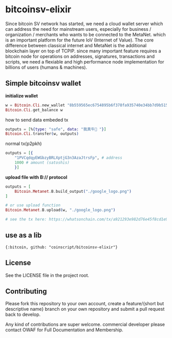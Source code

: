 # bitcoinsv-elixir

Since bitcoin SV network has started, we need a cloud wallet server which can address the need for mainstream users, especially for business / organization / merchants who wants to be connected to the MetaNet. which is an important platform for the future
IoV (Internet of Value). The core difference between classical internet and MetaNet is the additional blockchain layer on top of TCPIP. since many important feature requires a bitcoin node for operations on addresses, signatures, transactions and scripts,
we need a flexiable and high performance node implementation for billions of users (humans & machines).

## Simple bitcoinsv wallet

**initialize wallet**
```ex
w = Bitcoin.Cli.new_wallet "8b559565ec6754895b6f378fa935740e34bb7d9b515ade65c6dc06081e3b63c7" # private key only for testing
Bitcoin.Cli.get_balance w
```

how to send data embeded tx
```ex
outputs = [%{type: "safe", data: "我真牛🍺 "}]
Bitcoin.Cli.transfer(w, outputs)
```

normal tx(p2pkh)
```ex
outputs = [{
    "1PVCqdqyEWGbzyBRLXptjG3n3AzaJtrsFp", # address
    1000 # amount (satoshis)
    }]
```

**upload file with B:// protocol**
```ex
outputs = [
    Bitcoin.Metanet.B.build_output("./google_logo.png")
]

# or use upload function
Bitcoin.Metanet.B.upload(w, "./google_logo.png")

# see the tx here: https://whatsonchain.com/tx/a921293e982d76e45f8cd1e9b515ea950cfb440d8b7cb52aa6eeb404aa26b9a5
```

## use as a lib

```
{:bitcoin, github: "coinscript/bitcoinsv-elixir"}
```

## License

See the LICENSE file in the project root.

## Contributing

Please fork this repository to your own account, create a feature/{short but descriptive name} branch on your own repository and submit a pull request back to develop.

Any kind of contributions are super welcome. commercial developer please contact OWAF for Full Documentation and Membership.


